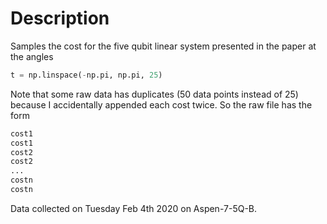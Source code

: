 # Description

Samples the cost for the five qubit linear system presented in the paper at the angles

```python
t = np.linspace(-np.pi, np.pi, 25)
```

Note that some raw data has duplicates (50 data points instead of 25) because I accidentally appended each cost twice. So the raw file has the form 

```python
cost1
cost1
cost2
cost2
...
costn
costn
```

Data collected on Tuesday Feb 4th 2020 on Aspen-7-5Q-B.

